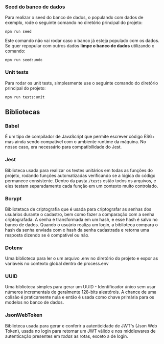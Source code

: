 ### Seed do banco de dados

Para realizar o seed do banco de dados, o populando com dados de exemplo, rode o seguinte comando no diretório principal do projeto:

```shell
npm run seed
```

Este comando não vai rodar caso o banco já esteja populado com os dados. Se quer repopular com outros dados **limpe o banco de dados** utilizando o comando:

```shell
npm run seed:undo
```

### Unit tests

Para rodar os unit tests, simplesmente use o seguinte comando do diretório principal do projeto:

```shell
npm run tests:unit
```

## Bibliotecas

### Babel

É um tipo de compilador de JavaScript que permite escrever código ES6+ mas ainda sendo compatível com o ambiente runtime da máquina. No nosso caso, era necessário para compatibilidade do Jest.

### Jest

Biblioteca usada para realizar os testes unitários em todas as funções do projeto, rodando funções automatizadas verificando se a lógica do código permanece consistente.
Dentro da pasta ``/tests`` estão todos os arquivos, e eles testam separadamente cada função em um contexto muito controlado.

### Bcrypt

Bibliotetaca de criptografia que é usada para criptografar as senhas dos usuários durante o cadastro, bem como fazer a comparação com a senha criptografada.
A senha é transformada em um hash, e esse hash é salvo no banco de dados.
Quando o usuário realiza um login, a biblioteca compara o hash da senha enviada com o hash da senha cadastrada e retorna uma resposta dizendo se é compatível ou não. 


### Dotenv

Uma biblioteca para ler o um arquivo .env no diretório do projeto e expor as variáveis no contexto global dentro de process.env 

### UUID 

Uma biblioteca simples para gerar um UUID - Identificador único sem usar números incrementais de geralmente 128-bits aleatórois. A chance de uma colisão é praticamente nula e então é usada como chave primária para os modelos no banco de dados.

### JsonWebToken

Biblioteca usada para gerar e conferir a autenticidade de JWT's (Json Web Token), usada no login para retornar um JWT válido e nos middlewares de autenticação presentes em *todas* as rotas, exceto a de login.